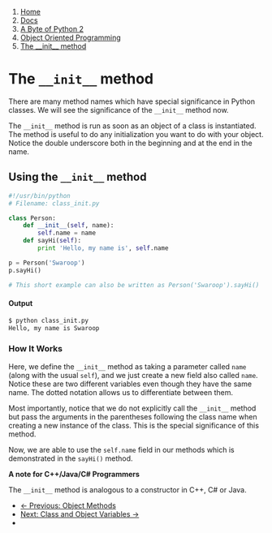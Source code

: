 <!-- -
Title: A Byte of Python 2: The __init__ method
Author: Swaroop C H
Editor: Marios Zindilis
First Published: 2003
Last Updated: 2014-09-28
- -->

<ol class='breadcrumb' itemprop='breadcrumb'>
	<li><a href="/">Home</a></li>
	<li><a href="/docs/">Docs</a></li>
	<li><a href="/docs/a-byte-of-python-2/">A Byte of Python 2</a></li>
	<li><a href="/docs/a-byte-of-python-2/object-oriented/">Object Oriented Programming</a></li>
	<li><a href="/docs/a-byte-of-python-2/object-oriented/init-method.html">The __init__ method</a></li>
</ol>

The `__init__` method
=====================

There are many method names which have special significance in Python classes. 
We will see the significance of the `__init__` method now.

The `__init__` method is run as soon as an object of a class is instantiated. 
The method is useful to do any initialization you want to do with your object. 
Notice the double underscore both in the beginning and at the end in the name.

Using the `__init__` method
---------------------------

```python
#!/usr/bin/python
# Filename: class_init.py

class Person:
    def __init__(self, name):
        self.name = name
    def sayHi(self):
        print 'Hello, my name is', self.name

p = Person('Swaroop')
p.sayHi()

# This short example can also be written as Person('Swaroop').sayHi()
```

#### Output ####

```bash
$ python class_init.py
Hello, my name is Swaroop
```

### How It Works ###

Here, we define the `__init__` method as taking a parameter called `name` 
(along with the usual `self`), and we just create a new field also called 
`name`. Notice these are two different variables even though they have the 
same name. The dotted notation allows us to differentiate between them.

Most importantly, notice that we do not explicitly call the `__init__` method 
but pass the arguments in the parentheses following the class name when 
creating a new instance of the class. This is the special significance of this 
method.

Now, we are able to use the `self.name` field in our methods which is 
demonstrated in the `sayHi()` method.

<aside class="alert alert-info">
<p><b>A note for C++/Java/C# Programmers</b></p>
<p>The <code>__init__</code> method is analogous to a constructor in C++, C# 
or Java.</p></aside>

<ul class='pager'>
    <li class='previous'>
        <a href='/docs/a-byte-of-python-2/object-oriented/object-methods.html'>&larr; Previous: Object Methods</a>
    </li>
    <li class='next'>
        <a href='/docs/a-byte-of-python-2/object-oriented/class-and-object-variables.html'>Next: Class and Object Variables &rarr;</a>
    <li>
</ul>
